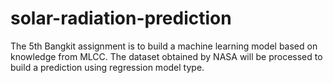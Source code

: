 # solar-radiation-prediction
The 5th Bangkit assignment is to build a machine learning model based on knowledge from MLCC. The dataset obtained by NASA will be processed to build a prediction using regression model type.
